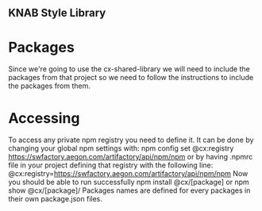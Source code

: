 KNAB Style Library
--

# Packages

Since we're going to use the cx-shared-library we will need to include
the packages from that project so we need to follow the instructions 
to include the packages from them.

# Accessing

To access any private npm registry you need to define it.
It can be done by changing your global npm settings with:
npm config set @cx:registry https://swfactory.aegon.com/artifactory/api/npm/npm
or by having .npmrc file in your project defining that registry with the following line:
@cx:registry=https://swfactory.aegon.com/artifactory/api/npm/npm
Now you should be able to run successfully npm install @cx/[package] or npm show @cx/[package]/ Packages names are defined for every packages in their own package.json files.


